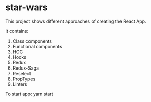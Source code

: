 # star-wars

This project shows different approaches of creating the React App. 

It contains: 
1. Class components
2. Functional components
3. HOC
4. Hooks
5. Redux
6. Redux-Saga
7. Reselect
8. PropTypes
9. Linters

To start app:  yarn start

